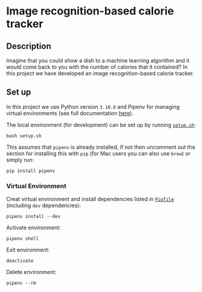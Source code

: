 # Image recognition-based calorie tracker

## Description

Imagine that you could show a dish to a machine learning algorithm and it would come back to you with the number of calories that it contained? In this project we have developed an image recognition-based calorie tracker.

## Set up

In this project we use Python version `3.10.8` and Pipenv for managing virtual environments (see full documentation [here](https://pipenv-fork.readthedocs.io/en/latest/basics.html)).

The local environment (for development) can be set up by running [`setup.sh`](setup.sh):
```
bash setup.sh
```

This assumes that `pipenv` is already installed, if not then uncomment out the section for installing this with `pip` (for Mac users you can also use `brew`) or simply run:
```
pip install pipenv
```

### Virtual Environment

Creat virtual environment and install dependencies listed in [`Pipfile`](Pipfile) (including `dev` dependencies):
```
pipenv install --dev
```

Activate environment:
```
pipenv shell
```

Exit environment:
```
deactivate
```

Delete environment:
```
pipenv --rm
```